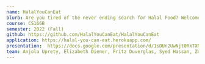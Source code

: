 ```yaml
---
name: HalalYouCanEat
blurb: Are you tired of the never ending search for Halal Food? Welcome to the HalalYouCanEat App, a revolutionary platform that brings Halal at your convenience. The app would help people find and add halal restaurants based on their location. You can also filter restaurants based on cuisine, and location. With the ability to add reviews and ratings for a specific restaurant, you can have all your favorites in one spot.
course: CS166B
semester: 2022 (Fall)
github: https://github.com/HalalYouCanEat/HalalYouCanEat
application: https://halal-you-can-eat.herokuapp.com/
presentation:  https://docs.google.com/presentation/d/1sDUn2UwNjt0RkTXNATNXhyKqxOglhZn68jI1NJcBI9c/edit?usp=share_link
team: Anjola Uprety, Elizabeth Diener, Fritz Duverglas, Syed Hassan, Zuhaeer Islam
---
```

